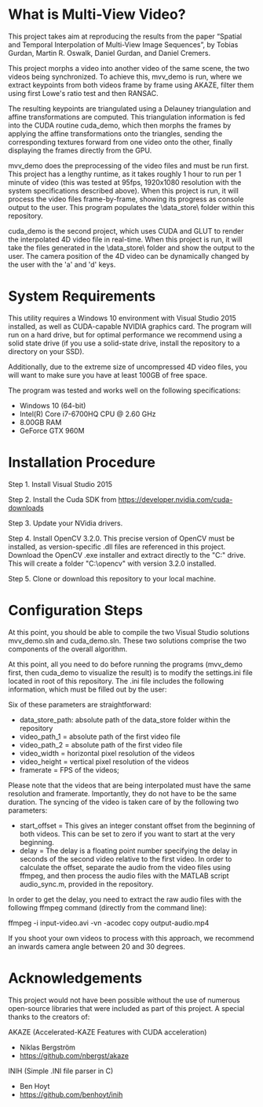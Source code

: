 # What is Multi-View Video?

This project takes aim at reproducing the results from the paper “Spatial and Temporal Interpolation of Multi-View Image Sequences”, by Tobias Gurdan, Martin R. Oswalk, Daniel Gurdan, and Daniel Cremers. 

This project morphs a video into another video of the same scene, the two videos being synchronized. To achieve this, mvv\_demo is run, where we extract keypoints from both videos frame by frame using AKAZE, filter them using first Lowe's ratio test and then RANSAC. 

The resulting keypoints are triangulated using a Delauney triangulation and affine transformations are computed.  This triangulation information is fed into the CUDA routine cuda\_demo, which then morphs the frames by applying the affine transformations onto the triangles, sending the corresponding textures forward from one video onto the other, finally displaying the frames directly from the GPU. 

mvv\_demo does the preprocessing of the video files and must be run first. This project has a lengthy runtime, as it takes roughly 1 hour to run per 1 minute of video (this was tested at 95fps, 1920x1080 resolution with the system specifications described above). When this project is run, it will process the video files frame-by-frame, showing its progress as console output to the user. This program populates the \data\_store\ folder within this repository.

cuda\_demo is the second project, which uses CUDA and GLUT to render the interpolated 4D video file in real-time. When this project is run, it will take the files generated in the \data\_store\ folder and show the output to the user. The camera position of the 4D video can be dynamically changed by the user with the 'a' and 'd' keys.

# System Requirements

This utility requires a Windows 10 environment with Visual Studio 2015 installed, as well as CUDA-capable NVIDIA graphics card. The program will run on a hard drive, but for optimal performance we recommend using a solid state drive (if you use a solid-state drive, install the repository to a directory on your SSD).

Additionally, due to the extreme size of uncompressed 4D video files, you will want to make sure you have at least 100GB of free space.

The program was tested and works well on the following specifications:
* Windows 10 (64-bit)
* Intel(R) Core i7-6700HQ CPU @ 2.60 GHz
* 8.00GB RAM
* GeForce GTX 960M

# Installation Procedure

Step 1. Install Visual Studio 2015

Step 2. Install the Cuda SDK from https://developer.nvidia.com/cuda-downloads 

Step 3. Update your NVidia drivers.

Step 4. Install OpenCV 3.2.0.
This precise version of OpenCV must be installed, as version-specific .dll files are referenced in this project. Download the OpenCV .exe installer and extract directly to the "C:\" drive. This will create a folder "C:\opencv" with version 3.2.0 installed.

Step 5. Clone or download this repository to your local machine.

# Configuration Steps

At this point, you should be able to compile the two Visual Studio solutions mvv\_demo.sln and cuda\_demo.sln. These two solutions comprise the two components of the overall algorithm.

At this point, all you need to do before running the programs (mvv_demo first, then cuda\_demo to visualize the result) is to modify the settings.ini file located in root of this repository. The .ini file includes the following information, which must be filled out by the user:

Six of these parameters are straightforward:

* data_store_path: absolute path of the data_store folder within the repository
* video_path_1 = absolute path of the first video file
* video_path_2 = absolute path of the first video file 
* video_width = horizontal pixel resolution of the videos
* video_height = vertical pixel resolution of the videos
* framerate = FPS of the videos;

Please note that the videos that are being interpolated must have the same resolution and framerate. Importantly, they do not have to be the same duration. The syncing of the video is taken care of by the following two parameters:

* start_offset = This gives an integer constant offset from the beginning of both videos. This can be set to zero if you want to start at the very beginning.
* delay = The delay is a floating point number specifying the delay in seconds of the second video relative to the first video. In order to calculate the offset, separate the audio from the video files using ffmpeg, and then process the audio files with the MATLAB script audio_sync.m, provided in the repository.

In order to get the delay, you need to extract the raw audio files with the following ffmpeg command (directly from the command line):

ffmpeg -i input-video.avi -vn -acodec copy output-audio.mp4

If you shoot your own videos to process with this approach, we recommend an inwards camera angle between 20 and 30 degrees.

# Acknowledgements

This project would not have been possible without the use of numerous open-source libraries that were included as part of this project. A special thanks to the creators of:

AKAZE (Accelerated-KAZE Features with CUDA acceleration)
* Niklas Bergström
* https://github.com/nbergst/akaze


INIH (Simple .INI file parser in C)
* Ben Hoyt
* https://github.com/benhoyt/inih
